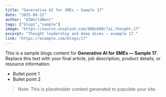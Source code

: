 ```yaml
---
title: "Generative AI for SMEs — Sample 17"
date: "2025-04-22"
author: "AIWorldNext"
tags: ["blogs","sample"]
image: "https://source.unsplash.com/800x600/?ai,thought,17"
excerpt: "Thought leadership and deep dives — example 17."
link: "https://example.com/blogs/17"
---
```


This is a sample blogs content for **Generative AI for SMEs — Sample 17**. Replace this text with your final article, job description, product details, or resource information.

- Bullet point 1
- Bullet point 2

> Note: This is placeholder content generated to populate your site.
